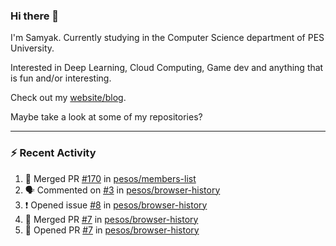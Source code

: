 ### Hi there 👋

I'm Samyak. Currently studying in the Computer Science department of PES University.

Interested in Deep Learning, Cloud Computing, Game dev and anything that is fun and/or interesting.

Check out my [website/blog](https://samyak2.github.io/).

Maybe take a look at some of my repositories?

---

### :zap: Recent Activity

<!--START_SECTION:activity-->
1. 🎉 Merged PR [#170](https://github.com//pesos/members-list/pull/170) in [pesos/members-list](https://github.com//pesos/members-list)
2. 🗣 Commented on [#3](https://github.com//pesos/browser-history/issues/3) in [pesos/browser-history](https://github.com//pesos/browser-history)
3. ❗️ Opened issue [#8](https://github.com//pesos/browser-history/issues/8) in [pesos/browser-history](https://github.com//pesos/browser-history)
4. 🎉 Merged PR [#7](https://github.com//pesos/browser-history/pull/7) in [pesos/browser-history](https://github.com//pesos/browser-history)
5. 💪 Opened PR [#7](https://github.com//pesos/browser-history/pull/7) in [pesos/browser-history](https://github.com//pesos/browser-history)
<!--END_SECTION:activity-->

